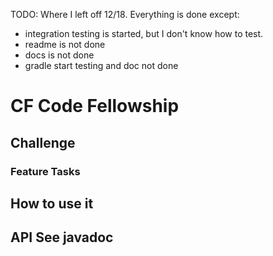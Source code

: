 TODO: Where I left off 12/18. Everything is done except:
- integration testing is started, but I don't know how to test.
- readme is not done
- docs is not done
- gradle start testing and doc not done

# CF Code Fellowship
## 

## Challenge
### Feature Tasks

## How to use it

## API See javadoc